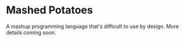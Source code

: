
# Mashed Potatoes

A mashup programming language that's difficult to use by design. More details coming soon.
